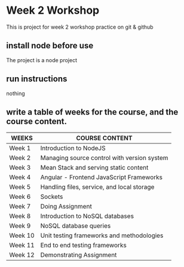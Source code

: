 # Week 2 Workshop
This is project for week 2 workshop practice on git & github  
## install node before use
The project is a node project
## run instructions
nothing  
## write a table of weeks for the course, and the course content.
WEEKS | COURSE CONTENT
------------ | -------------
Week 1 | Introduction to NodeJS
Week 2 |  Managing source control with version system
Week 3 |  Mean Stack and serving static content
Week 4 |  Angular - Frontend JavaScript Frameworks
Week 5 |  Handling files, service, and local storage
Week 6 |  Sockets
Week 7 |  Doing Assignment
Week 8 |  Introduction to NoSQL databases
Week 9 |  NoSQL database queries
Week 10 |  Unit testing frameworks and methodologies
Week 11 |  End to end testing frameworks
Week 12 |  Demonstrating Assignment
